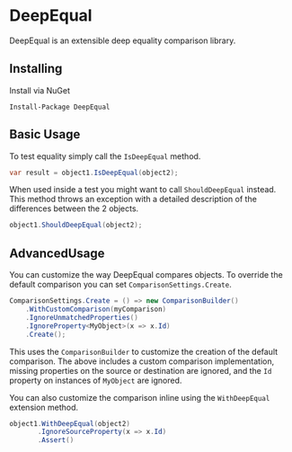 DeepEqual=DeepEqual is an extensible deep equality comparison library.Installing-Install via NuGet`Install-Package DeepEqual`Basic Usage-To test equality simply call the `IsDeepEqual` method.```c#var result = object1.IsDeepEqual(object2);```When used inside a test you might want to call  `ShouldDeepEqual` instead. This method throws an exception with a detailed description of the differences between the 2 objects.```c#object1.ShouldDeepEqual(object2);```AdvancedUsage-You can customize the way DeepEqual compares objects. To override the default comparison you can set `ComparisonSettings.Create`.```c#ComparisonSettings.Create = () => new ComparisonBuilder()    .WithCustomComparison(myComparison)    .IgnoreUnmatchedProperties()    .IgnoreProperty<MyObject>(x => x.Id)    .Create();```This uses the `ComparisonBuilder` to customize the creation of the default comparison. The above includes a custom comparison implementation, missing properties on the source or destination are ignored, and the `Id` property on instances of `MyObject` are ignored.You can also customize the comparison inline using the `WithDeepEqual` extension method.```c#object1.WithDeepEqual(object2)       .IgnoreSourceProperty(x => x.Id)       .Assert()```